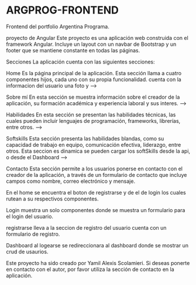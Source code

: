# ARGPROG-FRONTEND
Frontend del portfolio Argentina Programa.

proyecto de Angular
Este proyecto es una aplicación web construida con el framework Angular. Incluye un layout con un navbar de Bootstrap y un footer que se mantiene constante en todas las páginas.


Secciones
La aplicación cuenta con las siguientes secciones:


Home
Es la página principal de la aplicación. Esta sección llama a cuatro componentes hijos, cada uno con su propia funcionalidad.
cuenta con la informacion del usuario una foto y
-->

Sobre mí
En esta sección se muestra información sobre el creador de la aplicación, su formación académica y experiencia laboral y sus interes.
-->

Habilidades
En esta sección se presentan las habilidades técnicas, las cuales pueden incluir lenguajes de programación, frameworks, librerías, entre otros.
-->

Softskills
Esta sección presenta las habilidades blandas, como su capacidad de trabajo en equipo, comunicación efectiva, liderazgo, entre otros.
Esta seccion es dinamica se pueden cargar los softSkills desde la api, o desde el Dashboard
-->

Contacto
Esta sección permite a los usuarios ponerse en contacto con el creador de la aplicación, a través de un formulario de contacto que incluye campos como nombre, correo electrónico y mensaje.


En el home se encuentra el boton de registrarse y de el de login los cuales rutean a su respectivos componentes. 

Login
muestra un solo componentes donde se muestra un formulario para el login del usuario.

registrarse
lleva a la seccion de registro del usuario cuenta con un formulario de registro.


Dashboard 
al logearse se redireccionara al dashboard donde se mostrar un crud de usaurios.

Este proyecto ha sido creado por Yamil Alexis Scolamieri. Si deseas ponerte en contacto con el autor, por favor utiliza la sección de contacto en la aplicación.

